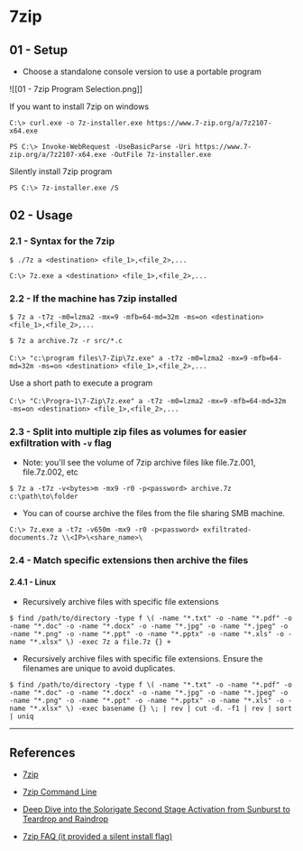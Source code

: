 # 7zip

## 01 - Setup

- Choose a standalone console version to use a portable program

![[01 - 7zip Program Selection.png]]

If you want to install 7zip on windows

`C:\> curl.exe -o 7z-installer.exe https://www.7-zip.org/a/7z2107-x64.exe`

`PS C:\> Invoke-WebRequest -UseBasicParse -Uri https://www.7-zip.org/a/7z2107-x64.exe -OutFile 7z-installer.exe`

Silently install 7zip program

`PS C:\> 7z-installer.exe /S`

## 02 - Usage

### 2.1 - Syntax for the 7zip

`$ ./7z a <destination> <file_1>,<file_2>,...`

`C:\> 7z.exe a <destination> <file_1>,<file_2>,...`

### 2.2 - If the machine has 7zip installed

`$ 7z a -t7z -m0=lzma2 -mx=9 -mfb=64-md=32m -ms=on <destination> <file_1>,<file_2>,...`

`$ 7z a archive.7z -r src/*.c`

`C:\> "c:\program files\7-Zip\7z.exe" a -t7z -m0=lzma2 -mx=9` `-mfb=64-md=32m -ms=on <destination> <file_1>,<file_2>,...`

Use a short path to execute a program

`C:\> "C:\Progra~1\7-Zip\7z.exe" a -t7z -m0=lzma2 -mx=9` `-mfb=64-md=32m -ms=on <destination> <file_1>,<file_2>,...`

### 2.3 - Split into multiple zip files as volumes for easier exfiltration with `-v` flag

- Note: you'll see the volume of 7zip archive files like file.7z.001, file.7z.002, etc

`$ 7z a -t7z -v<bytes>m -mx9 -r0 -p<password> archive.7z c:\path\to\folder`

- You can of course archive the files from the file sharing SMB machine.

`C:\> 7z.exe a -t7z -v650m -mx9 -r0 -p<password> exfiltrated-documents.7z \\<IP>\<share_name>\`

### 2.4 - Match specific extensions then archive the files

#### 2.4.1 - Linux

- Recursively archive files with specific file extensions

```
$ find /path/to/directory -type f \( -name "*.txt" -o -name "*.pdf" -o -name "*.doc" -o -name "*.docx" -o -name "*.jpg" -o -name "*.jpeg" -o -name "*.png" -o -name "*.ppt" -o -name "*.pptx" -o -name "*.xls" -o -name "*.xlsx" \) -exec 7z a file.7z {} +
```

- Recursively archive files with specific file extensions. Ensure the filenames are unique to avoid duplicates.

```
$ find /path/to/directory -type f \( -name "*.txt" -o -name "*.pdf" -o -name "*.doc" -o -name "*.docx" -o -name "*.jpg" -o -name "*.jpeg" -o -name "*.png" -o -name "*.ppt" -o -name "*.pptx" -o -name "*.xls" -o -name "*.xlsx" \) -exec basename {} \; | rev | cut -d. -f1 | rev | sort | uniq
```

---
## References

- [7zip](https://www.7-zip.org/download.html)

- [7zip Command Line](https://7ziphelp.com/7zip-command-line)

- [Deep Dive into the Solorigate Second Stage Activation from Sunburst to Teardrop and Raindrop](https://www.microsoft.com/en-us/security/blog/2021/01/20/deep-dive-into-the-solorigate-second-stage-activation-from-sunburst-to-teardrop-and-raindrop/)

- [7zip FAQ (it provided a silent install flag)](https://7-zip.org/faq.html)